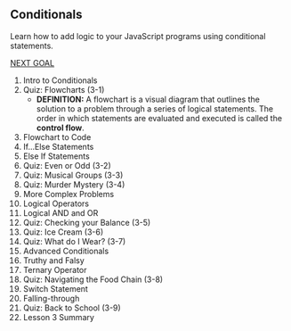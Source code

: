 Conditionals
------------
Learn how to add logic to your JavaScript programs using conditional statements.

[NEXT GOAL]()

1. Intro to Conditionals
2. Quiz: Flowcharts (3-1)
   - **DEFINITION:** A flowchart is a visual diagram that outlines the solution to a problem through a series of logical statements. The order in which statements are evaluated and executed is called the **control flow**.
3. Flowchart to Code
4. If...Else Statements
5. Else If Statements
6. Quiz: Even or Odd (3-2)
7. Quiz: Musical Groups (3-3)
8. Quiz: Murder Mystery (3-4)
9. More Complex Problems
10. Logical Operators
11. Logical AND and OR
12. Quiz: Checking your Balance (3-5)
13. Quiz: Ice Cream (3-6)
14. Quiz: What do I Wear? (3-7)
15. Advanced Conditionals
16. Truthy and Falsy
17. Ternary Operator
18. Quiz: Navigating the Food Chain (3-8)
19. Switch Statement
20. Falling-through
21. Quiz: Back to School (3-9)
22. Lesson 3 Summary
